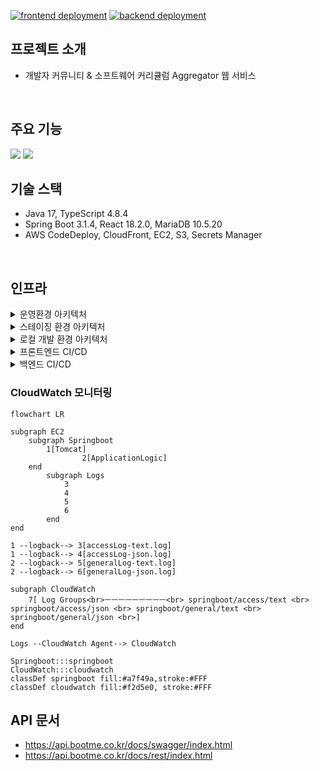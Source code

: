 [![frontend deployment](https://github.com/Jinwook94/bootme/actions/workflows/frontend-deploy.yml/badge.svg)](https://github.com/Jinwook94/bootme/actions/workflows/frontend-deploy.yml)
[![backend deployment](https://github.com/Jinwook94/bootme/actions/workflows/backend-deploy.yml/badge.svg)](https://github.com/Jinwook94/bootme/actions/workflows/backend-deploy.yml)

## 프로젝트 소개
- 개발자 커뮤니티 & 소프트웨어 커리큘럼 Aggregator 웹 서비스

<br>

## 주요 기능
<img src="https://github.com/Jinwook94/bootme/assets/44575214/a7c8fad7-2db3-44fa-8f08-cf8c28b4bc80">
<img src="https://github.com/Jinwook94/bootme/assets/44575214/b4f85fed-a6f9-4ae2-9c9f-60486b8f4820">

<br>

## 기술 스택
- Java 17, TypeScript 4.8.4
- Spring Boot 3.1.4, React 18.2.0, MariaDB 10.5.20
- AWS CodeDeploy, CloudFront, EC2, S3, Secrets Manager

<br>

## 인프라

<details>
  <summary>운영환경 아키텍처</summary>

  <img src="https://github.com/Jinwook94/bootme/assets/44575214/3bade8d0-6b3c-430e-8a53-f31485c2f6a4">
</details>

<details>
  <summary>스테이징 환경 아키텍처</summary>

  <img src="https://github.com/Jinwook94/bootme/assets/44575214/16178a70-34e0-4647-976e-ffbeba3da62f">
</details>

<details>
  <summary>로컬 개발 환경 아키텍처</summary>

  <img src="https://github.com/Jinwook94/bootme/assets/44575214/f0c16ceb-450a-46aa-845a-765e119c595c">
</details>

<details>
  <summary>프론트엔드 CI/CD</summary>

  <img src="https://github.com/Jinwook94/bootme/assets/44575214/61817685-222f-4bf8-a10d-9cffaf13d994">
</details>

<details>
  <summary>백엔드 CI/CD</summary>

  <img src="https://github.com/Jinwook94/bootme/assets/44575214/2569b04f-74e8-457a-815e-5d641afce6c1">
</details>


### CloudWatch 모니터링

```mermaid
flowchart LR

subgraph EC2
    subgraph Springboot
        1[Tomcat]
				2[ApplicationLogic]
    end
		subgraph Logs
			3
			4
			5
			6
		end
end

1 --logback--> 3[accessLog-text.log]
1 --logback--> 4[accessLog-json.log]
2 --logback--> 5[generalLog-text.log]
2 --logback--> 6[generalLog-json.log]

subgraph CloudWatch
	7[ Log Groups<br>ㅡㅡㅡㅡㅡㅡㅡㅡㅡ<br> springboot/access/text <br> springboot/access/json <br> springboot/general/text <br> springboot/general/json <br>]
end

Logs --CloudWatch Agent--> CloudWatch

Springboot:::springboot
CloudWatch:::cloudwatch
classDef springboot fill:#a7f49a,stroke:#FFF
classDef cloudwatch fill:#f2d5e0, stroke:#FFF
```

## API 문서

- https://api.bootme.co.kr/docs/swagger/index.html
- https://api.bootme.co.kr/docs/rest/index.html

<br>
